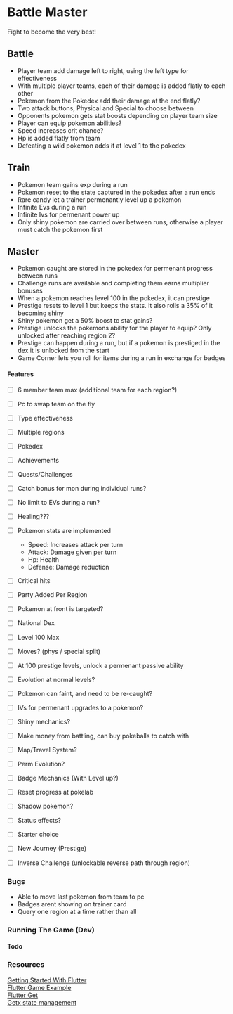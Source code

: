 
Battle Master
==================

Fight to become the very best!


Battle
-----------
- Player team add damage left to right, using the left type for effectiveness
- With multiple player teams, each of their damage is added flatly to each other
- Pokemon from the Pokedex add their damage at the end flatly?
- Two attack buttons, Physical and Special to choose between
- Opponents pokemon gets stat boosts depending on player team size
- Player can equip pokemon abilities?
- Speed increases crit chance?
- Hp is added flatly from team
- Defeating a wild pokemon adds it at level 1 to the pokedex



Train
-------------
- Pokemon team gains exp during a run
- Pokemon reset to the state captured in the pokedex after a run ends
- Rare candy let a trainer permenantly level up a pokemon
- Infinite Evs during a run
- Infinite Ivs for permenant power up
- Only shiny pokemon are carried over between runs, otherwise a player must catch the pokemon first


Master
-----------------
- Pokemon caught are stored in the pokedex for permenant progress between runs
- Challenge runs are available and completing them earns multiplier bonuses
- When a pokemon reaches level 100 in the pokedex, it can prestige
- Prestige resets to level 1 but keeps the stats. It also rolls a 35% of it becoming shiny
- Shiny pokemon get a 50% boost to stat gains?
- Prestige unlocks the pokemons ability for the player to equip? Only unlocked after reaching region 2?
- Prestige can happen during a run, but if a pokemon is prestiged in the dex it is unlocked from the start
- Game Corner lets you roll for items during a run in exchange for badges

#### Features
- [ ] 6 member team max (additional team for each region?)
- [ ] Pc to swap team on the fly
- [ ] Type effectiveness
- [ ] Multiple regions
- [ ] Pokedex
- [ ] Achievements
- [ ] Quests/Challenges
- [ ] Catch bonus for mon during individual runs?
- [ ] No limit to EVs during a run?
- [ ] Healing???
- [ ] Pokemon stats are implemented
    - Speed: Increases attack per turn
    - Attack: Damage given per turn
    - Hp: Health
    - Defense: Damage reduction
- [ ] Critical hits
- [ ] Party Added Per Region
- [ ] Pokemon at front is targeted?
- [ ] National Dex
- [ ] Level 100 Max
- [ ] Moves? (phys / special split)
- [ ] At 100 prestige levels, unlock a permenant passive ability
- [ ] Evolution at normal levels?
- [ ] Pokemon can faint, and need to be re-caught?
- [ ] IVs for permenant upgrades to a pokemon?
- [ ] Shiny mechanics?
- [ ] Make money from battling, can buy pokeballs to catch with
- [ ] Map/Travel System?
- [ ] Perm Evolution? 
- [ ] Badge Mechanics (With Level up?)
- [ ] Reset progress at pokelab
- [ ] Shadow pokemon?
- [ ] Status effects?
- [ ] Starter choice
- [ ] New Journey (Prestige)
- [ ] Inverse Challenge (unlockable reverse path through region)


### Bugs
- Able to move last pokemon from team to pc
- Badges arent showing on trainer card
- Query one region at a time rather than all

### Running The Game (Dev)


#### Todo



### Resources
[Getting Started With Flutter](https://docs.flutter.dev/get-started/install/windows) \
[Flutter Game Example](https://github.com/filiph/tictactoe) \
[Flutter Get](https://pub.dev/packages/get) \
[Getx state management](https://blog.logrocket.com/ultimate-guide-getx-state-management-flutter/)
